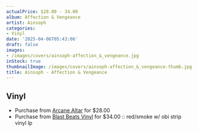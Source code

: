 ```yaml
---
actualPrice: $28.00 - 34.00
album: Affection & Vengeance
artist: Ainsoph
categories:
- Vinyl
date: '2025-04-06T05:43:06'
draft: false
images:
- /images/covers/ainsoph-affection_&_vengeance.jpg
inStock: true
thumbnailImage: /images/covers/ainsoph-affection_&_vengeance-thumb.jpg
title: Ainsoph - Affection & Vengeance
---
```


## Vinyl
* Purchase from [Arcane Altar](https://arcanealtar.bigcartel.com/product/ainsoph-affection-vengeance-12-lp) for $28.00
* Purchase from [Blast Beats Vinyl](https://blastbeatsvinyl.com/products/ainsoph-affection-vengeance-red-smoke-w-obi-strip-vinyl-lp) for $34.00 :: red/smoke w/ obi strip vinyl lp
